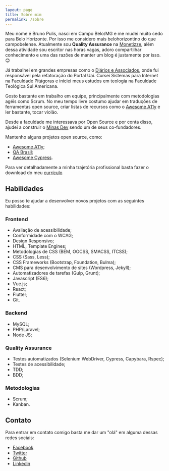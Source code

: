 ```yaml
---
layout: page
title: Sobre mim
permalink: /sobre
---
```


Meu nome é Bruno Pulis, nasci em Campo Belo/MG e me mudei muito cedo para Belo Horizonte. Por isso me considero mais belohorizontino do que campobelense. Atualmente sou <strong>Quality Assurance</strong> na <a href="https://www.monetizze.com.br" target="_blank" rel="noopener noreferrer">Monetizze</a>, além dessa atividade sou escritor nas horas vagas, adoro compartilhar conhecimento e uma das razões de manter um blog é justamente por isso. <span role="image" aria-label="carinha feliz">😊</span>

Já trabalhei em grandes empresas como o <a href="http://www.diariosassociados.com.br/home/" target="_blank" rel="noopener noreferrer">Diários e Associados</a>, onde fui responsável pela refatoração do Portal Uai. Cursei Sistemas para Internet na Faculdade Pitágoras e iniciei meus estudos em teologia na Faculdade Teológica Sul Americana.

Gosto bastante em trabalho em equipe, principalmente com metodologias agéis como Scrum. No meu tempo livre costumo ajudar em traduções de ferramentas open source, criar listas de recursos como o <a href="https://github.com/brunopulis/awesome-a11y" target="_blank" rel="noopener noreferrer"><span lang="en">Awesome A11y</span></a> e ler bastante, tocar violão.

Desde a faculdade me interessava por Open Source e por conta disso, ajudei a construir o <a href="https://minasdev.org" target="_blank" rel="noopener noreferrer">Minas Dev</a> sendo um de seus co-fundadores.

Mantenho alguns projetos open source, como:

* <a href="https://github.com/brunopulis/awesome-a11y" target="_blank" rel="noopener noreferrer"><span lang="en">Awesome A11y</span></a>;
* <a href="https://github.com/qa-brasil" target="_blank" rel="noopener noreferrer">QA Brasil</a>;
* <a href="https://github.com/brunopulis/awesome-cypress" target="_blank" rel="noopener noreferrer">Awesome Cypress</a>.

Para ver detalhadamente a minha trajetória profissional basta fazer o download do meu <a href="/assets/docs/brunopulis.pdf" download>currículo</a>

## Habilidades

Eu posso te ajudar a desenvolver novos projetos com as seguintes habilidades:

### Frontend

* Avaliação de acessibilidade;
* Conformidade com o WCAG;
* Design Responsivo;
* HTML, Template Engines;
* Metodologias de CSS (BEM, OOCSS, SMACSS, ITCSS);
* CSS (Sass, Less);
* CSS Frameworks (Bootstrap, Foundation, Bulma);
* CMS para desenvolvimento de sites (Wordpress, Jekyll);
* Automatizadores de tarefas (Gulp, Grunt);
* Javascript (ES6);
* Vue.js;
* React;
* Flutter;
* Git.

### Backend

* MySQL;
* PHP/Laravel;
* Node JS;

### Quality Assurance

* Testes automatizados (Selenium WebDriver, Cypress, Capybara, Rspec);
* Testes de acessibilidade;
* TDD;
* BDD;

### Metodologias

* Scrum;
* Kanban.

## Contato

Para entrar em contato comigo basta me dar um "olá" em alguma dessas redes sociais:

* <a href="{{ site.facebook_username }}" class="w-inline-block">Facebook</a>
* <a href="{{ site.twitter_username }}" target="_blank" rel="noopener noreferrer" class="w-inline-block">Twitter</a>
* <a href="{{ site.github_username }}" target="_blank" rel="noopener noreferrer" class="w-inline-block">Github</a>
* <a href="{{ site.linkedin_username }}" target="_blank" rel="noopener noreferrer" class="w-inline-block">Linkedin</a>
